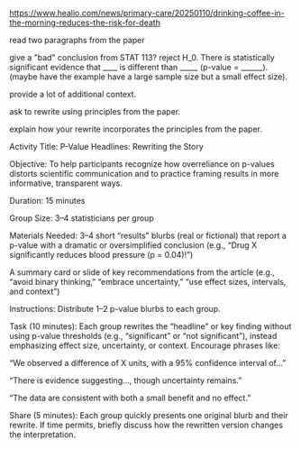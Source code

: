 <https://www.healio.com/news/primary-care/20250110/drinking-coffee-in-the-morning-reduces-the-risk-for-death>

read two paragraphs from the paper

give a "bad" conclusion from STAT 113? reject H_0. There is statistically significant evidence that ____ is different than _____ (p-value = ______). (maybe have the example have a large sample size but a small effect size).

provide a lot of additional context.

ask to rewrite using principles from the paper.

explain how your rewrite incorporates the principles from the paper.



Activity Title:
P-Value Headlines: Rewriting the Story

Objective:
To help participants recognize how overreliance on p-values distorts scientific communication and to practice framing results in more informative, transparent ways.

Duration:
15 minutes

Group Size:
3–4 statisticians per group

Materials Needed:
3–4 short “results” blurbs (real or fictional) that report a p-value with a dramatic or oversimplified conclusion
(e.g., “Drug X significantly reduces blood pressure (p = 0.04)!”)

A summary card or slide of key recommendations from the article (e.g., “avoid binary thinking,” “embrace uncertainty,” “use effect sizes, intervals, and context”)

Instructions:
Distribute 1–2 p-value blurbs to each group.

Task (10 minutes):
Each group rewrites the “headline” or key finding without using p-value thresholds (e.g., “significant” or “not significant”), instead emphasizing effect size, uncertainty, or context.
Encourage phrases like:

“We observed a difference of X units, with a 95% confidence interval of...”

“There is evidence suggesting..., though uncertainty remains.”

“The data are consistent with both a small benefit and no effect.”

Share (5 minutes):
Each group quickly presents one original blurb and their rewrite.
If time permits, briefly discuss how the rewritten version changes the interpretation.

